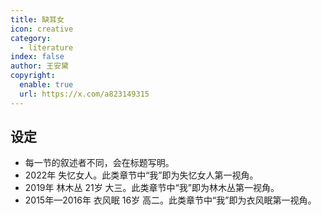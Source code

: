 ```yaml
---
title: 缺耳女
icon: creative
category:
  - literature
index: false
author: 王安黛
copyright:
  enable: true
  url: https://x.com/a823149315
---
```


## 设定

- 每一节的叙述者不同，会在标题写明。
- 2022年 失忆女人。此类章节中“我”即为失忆女人第一视角。
- 2019年 林木丛 21岁 大三。此类章节中“我”即为林木丛第一视角。
- 2015年—2016年 衣风眠 16岁 高二。此类章节中“我”即为衣风眠第一视角。
